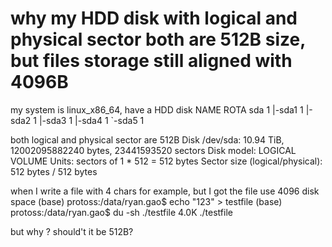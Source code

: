 
# why my HDD disk with logical and physical sector both are 512B size, but files storage still aligned with 4096B

my system is linux_x86_64, have a HDD disk
NAME   ROTA
sda       1
|-sda1    1
|-sda2    1
|-sda3    1
|-sda4    1
`-sda5    1

both logical and physical sector are 512B
Disk /dev/sda: 10.94 TiB, 12002095882240 bytes, 23441593520 sectors
Disk model: LOGICAL VOLUME
Units: sectors of 1 * 512 = 512 bytes
Sector size (logical/physical): 512 bytes / 512 bytes

when I write a file with 4 chars for example, but I got the file use 4096 disk space
(base) protoss:/data/ryan.gao$ echo "123" > testfile
(base) protoss:/data/ryan.gao$ du -sh ./testfile
4.0K    ./testfile

but why ? should't it be 512B?

        